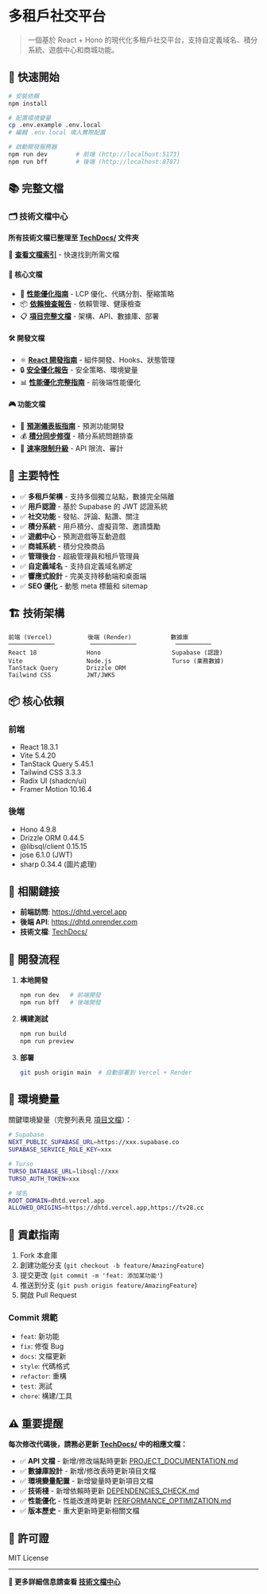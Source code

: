 # 多租戶社交平台

> 一個基於 React + Hono 的現代化多租戶社交平台，支持自定義域名、積分系統、遊戲中心和商城功能。

## 🚀 快速開始

```bash
# 安裝依賴
npm install

# 配置環境變量
cp .env.example .env.local
# 編輯 .env.local 填入實際配置

# 啟動開發服務器
npm run dev        # 前端 (http://localhost:5173)
npm run bff        # 後端 (http://localhost:8787)
```

## 📚 完整文檔

### 🗂️ 技術文檔中心
**所有技術文檔已整理至 [TechDocs/](./TechDocs/) 文件夾**

📖 **[查看文檔索引](./TechDocs/INDEX.md)** - 快速找到所需文檔

#### 📌 核心文檔
- 🚀 **[性能優化指南](./TechDocs/PERFORMANCE_OPTIMIZATION.md)** - LCP 優化、代碼分割、壓縮策略
- 📦 **[依賴檢查報告](./TechDocs/DEPENDENCIES_CHECK.md)** - 依賴管理、健康檢查
- 📋 **[項目完整文檔](./TechDocs/PROJECT_DOCUMENTATION.md)** - 架構、API、數據庫、部署

#### 🛠️ 開發文檔
- ⚛️ **[React 開發指南](./TechDocs/REACT_GUIDE.md)** - 組件開發、Hooks、狀態管理
- 🔒 **[安全優化報告](./TechDocs/SECURITY_AND_OPTIMIZATION_REPORT.md)** - 安全策略、環境變量
- 📊 **[性能優化完整指南](./TechDocs/PERFORMANCE_OPTIMIZATION_GUIDE.md)** - 前後端性能優化

#### 🎮 功能文檔
- 🎯 **[預測儀表板指南](./TechDocs/PREDICTION_DASHBOARD_GUIDE.md)** - 預測功能開發
- 💰 **[積分同步修復](./TechDocs/POINTS_SYNC_FIX.md)** - 積分系統問題排查
- 🚦 **[速率限制升級](./TechDocs/RATE_LIMITING_AUDIT_ERROR_UPGRADE_GUIDE.md)** - API 限流、審計

## 🌟 主要特性

- ✅ **多租戶架構** - 支持多個獨立站點，數據完全隔離
- ✅ **用戶認證** - 基於 Supabase 的 JWT 認證系統
- ✅ **社交功能** - 發帖、評論、點讚、關注
- ✅ **積分系統** - 用戶積分、虛擬貨幣、邀請獎勵
- ✅ **遊戲中心** - 預測遊戲等互動遊戲
- ✅ **商城系統** - 積分兌換商品
- ✅ **管理後台** - 超級管理員和租戶管理員
- ✅ **自定義域名** - 支持自定義域名綁定
- ✅ **響應式設計** - 完美支持移動端和桌面端
- ✅ **SEO 優化** - 動態 meta 標籤和 sitemap

## 🏗️ 技術架構

```
前端 (Vercel)          後端 (Render)           數據庫
─────────────          ─────────────           ──────────
React 18              Hono                    Supabase (認證)
Vite                  Node.js                 Turso (業務數據)
TanStack Query        Drizzle ORM             
Tailwind CSS          JWT/JWKS                
```

## 📦 核心依賴

### 前端
- React 18.3.1
- Vite 5.4.20
- TanStack Query 5.45.1
- Tailwind CSS 3.3.3
- Radix UI (shadcn/ui)
- Framer Motion 10.16.4

### 後端
- Hono 4.9.8
- Drizzle ORM 0.44.5
- @libsql/client 0.15.15
- jose 6.1.0 (JWT)
- sharp 0.34.4 (圖片處理)

## 🔗 相關鏈接

- **前端訪問**: https://dhtd.vercel.app
- **後端 API**: https://dhtd.onrender.com
- **技術文檔**: [TechDocs/](./TechDocs/)

## 📝 開發流程

1. **本地開發**
   ```bash
   npm run dev   # 前端開發
   npm run bff   # 後端開發
   ```

2. **構建測試**
   ```bash
   npm run build
   npm run preview
   ```

3. **部署**
   ```bash
   git push origin main  # 自動部署到 Vercel + Render
   ```

## 🔐 環境變量

關鍵環境變量（完整列表見 [項目文檔](./TechDocs/PROJECT_DOCUMENTATION.md)）：

```bash
# Supabase
NEXT_PUBLIC_SUPABASE_URL=https://xxx.supabase.co
SUPABASE_SERVICE_ROLE_KEY=xxx

# Turso
TURSO_DATABASE_URL=libsql://xxx
TURSO_AUTH_TOKEN=xxx

# 域名
ROOT_DOMAIN=dhtd.vercel.app
ALLOWED_ORIGINS=https://dhtd.vercel.app,https://tv28.cc
```

## 🤝 貢獻指南

1. Fork 本倉庫
2. 創建功能分支 (`git checkout -b feature/AmazingFeature`)
3. 提交更改 (`git commit -m 'feat: 添加某功能'`)
4. 推送到分支 (`git push origin feature/AmazingFeature`)
5. 開啟 Pull Request

### Commit 規範
- `feat`: 新功能
- `fix`: 修復 Bug
- `docs`: 文檔更新
- `style`: 代碼格式
- `refactor`: 重構
- `test`: 測試
- `chore`: 構建/工具

## ⚠️ 重要提醒

**每次修改代碼後，請務必更新 [TechDocs/](./TechDocs/) 中的相應文檔：**

- ✅ **API 文檔** - 新增/修改端點時更新 [PROJECT_DOCUMENTATION.md](./TechDocs/PROJECT_DOCUMENTATION.md)
- ✅ **數據庫設計** - 新增/修改表時更新項目文檔
- ✅ **環境變量配置** - 新增變量時更新項目文檔
- ✅ **技術棧** - 新增依賴時更新 [DEPENDENCIES_CHECK.md](./TechDocs/DEPENDENCIES_CHECK.md)
- ✅ **性能優化** - 性能改進時更新 [PERFORMANCE_OPTIMIZATION.md](./TechDocs/PERFORMANCE_OPTIMIZATION.md)
- ✅ **版本歷史** - 重大更新時更新相關文檔

## 📄 許可證

MIT License

---

**📖 更多詳細信息請查看 [技術文檔中心](./TechDocs/INDEX.md)**
